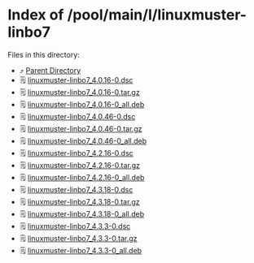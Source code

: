 
# Index of /pool/main/l/linuxmuster-linbo7
Files in this directory:
- ⤴ [Parent Directory](../)
- 🗒 [linuxmuster-linbo7_4.0.16-0.dsc](linuxmuster-linbo7_4.0.16-0.dsc)
- 🗒 [linuxmuster-linbo7_4.0.16-0.tar.gz](linuxmuster-linbo7_4.0.16-0.tar.gz)
- 🗒 [linuxmuster-linbo7_4.0.16-0_all.deb](linuxmuster-linbo7_4.0.16-0_all.deb)
- 🗒 [linuxmuster-linbo7_4.0.46-0.dsc](linuxmuster-linbo7_4.0.46-0.dsc)
- 🗒 [linuxmuster-linbo7_4.0.46-0.tar.gz](linuxmuster-linbo7_4.0.46-0.tar.gz)
- 🗒 [linuxmuster-linbo7_4.0.46-0_all.deb](linuxmuster-linbo7_4.0.46-0_all.deb)
- 🗒 [linuxmuster-linbo7_4.2.16-0.dsc](linuxmuster-linbo7_4.2.16-0.dsc)
- 🗒 [linuxmuster-linbo7_4.2.16-0.tar.gz](linuxmuster-linbo7_4.2.16-0.tar.gz)
- 🗒 [linuxmuster-linbo7_4.2.16-0_all.deb](linuxmuster-linbo7_4.2.16-0_all.deb)
- 🗒 [linuxmuster-linbo7_4.3.18-0.dsc](linuxmuster-linbo7_4.3.18-0.dsc)
- 🗒 [linuxmuster-linbo7_4.3.18-0.tar.gz](linuxmuster-linbo7_4.3.18-0.tar.gz)
- 🗒 [linuxmuster-linbo7_4.3.18-0_all.deb](linuxmuster-linbo7_4.3.18-0_all.deb)
- 🗒 [linuxmuster-linbo7_4.3.3-0.dsc](linuxmuster-linbo7_4.3.3-0.dsc)
- 🗒 [linuxmuster-linbo7_4.3.3-0.tar.gz](linuxmuster-linbo7_4.3.3-0.tar.gz)
- 🗒 [linuxmuster-linbo7_4.3.3-0_all.deb](linuxmuster-linbo7_4.3.3-0_all.deb)
